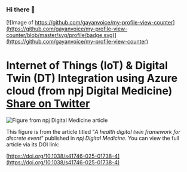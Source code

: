 ### Hi there 👋 
[![Image of https://github.com/gayanvoice/my-profile-view-counter](https://github.com/gayanvoice/my-profile-view-counter/blob/master/svg/profile/badge.svg)](https://github.com/gayanvoice/my-profile-view-counter)

# Internet of Things (IoT) & Digital Twin (DT) Integration using Azure cloud (from npj Digital Medicine) [Share on Twitter](https://twitter.com/share?text=A%20health%20digital%20twin%20framework%20for%20discrete%20event%20simulation%20based%20optimised%20critical%20care%20workflows.&url=https%3A%2F%2Fdoi.org%2F10.1038%2Fs41746-025-01738-4&hashtags=digitaltwins)


![Figure from *npj Digital Medicine* article](https://media.springernature.com/full/springer-static/image/art%3A10.1038%2Fs41746-025-01738-4/MediaObjects/41746_2025_1738_Fig7_HTML.png?as=webp)

This figure is from the article titled “*A health digital twin framework for discrete event*” published in *npj Digital Medicine*. You can view the full article via its DOI link:

[https://doi.org/10.1038/s41746-025-01738-4](https://doi.org/10.1038/s41746-025-01738-4)

